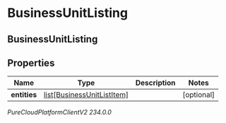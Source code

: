 # BusinessUnitListing

## BusinessUnitListing

## Properties

|Name | Type | Description | Notes|
|------------ | ------------- | ------------- | -------------|
| **entities** | [list[BusinessUnitListItem]](BusinessUnitListItem) |  | [optional] |



_PureCloudPlatformClientV2 234.0.0_
